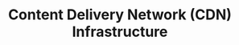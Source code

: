 ---
title: Content Delivery Network (CDN) Infrastructure
slug: cdn-infrastructure
excerpt: Utiliser votre CDN Infrastructure avec OVHcloud
order: 10
---